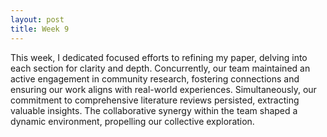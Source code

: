 ```yaml
---
layout: post
title: Week 9
---
```

This week, I dedicated focused efforts to refining my paper, delving into each section for clarity and depth. Concurrently, our team maintained an active engagement in community research, fostering connections and ensuring our work aligns with real-world experiences. Simultaneously, our commitment to comprehensive literature reviews persisted, extracting valuable insights. The collaborative synergy within the team shaped a dynamic environment, propelling our collective exploration.
